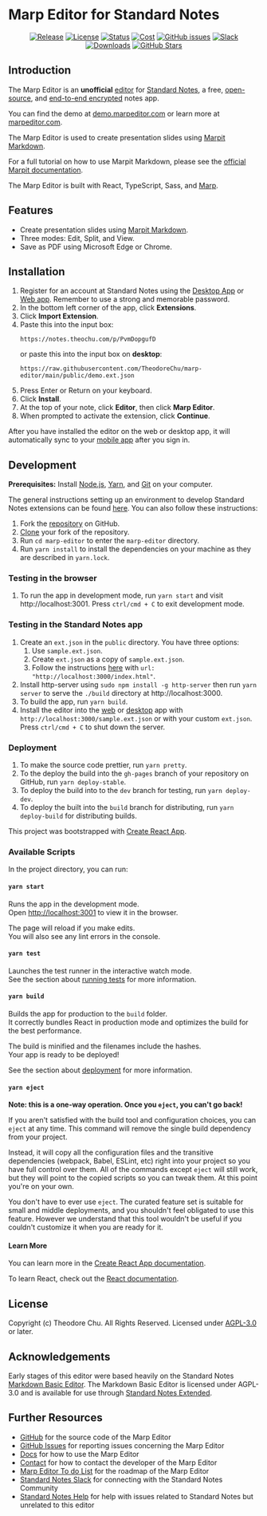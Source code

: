 # Marp Editor for Standard Notes

<div align="center">

[![Release](https://img.shields.io/github/release/theodorechu/marp-editor.svg)](https://github.com/theodorechu/marp-editor/releases)
[![License](https://img.shields.io/github/license/theodorechu/marp-editor?color=blue)](https://github.com/theodorechu/marp-editor/blob/main/LICENSE)
[![Status](https://img.shields.io/badge/status-open%20beta-brightgreen.svg)](https://marpeditor.com/#installation)
[![Cost](https://img.shields.io/badge/cost-free-darkgreen.svg)](https://marpeditor.com/#installation)
[![GitHub issues](https://img.shields.io/github/issues/theodorechu/marp-editor.svg)](https://github.com/theodorechu/marp-editor/issues/)
[![Slack](https://img.shields.io/badge/slack-standardnotes-CC2B5E.svg?style=flat&logo=slack)](https://standardnotes.org/slack)
[![Downloads](https://img.shields.io/github/downloads/theodorechu/marp-editor/total.svg?style=flat)](https://github.com/theodorechu/marp-editor/releases)
[![GitHub Stars](https://img.shields.io/github/stars/theodorechu/marp-editor?style=social)](https://github.com/theodorechu/marp-editor)

</div>

## Introduction

The Marp Editor is an **unofficial** [editor](https://standardnotes.org/help/77/what-are-editors) for [Standard Notes](https://standardnotes.org), a free, [open-source](https://standardnotes.org/knowledge/5/what-is-free-and-open-source-software), and [end-to-end encrypted](https://standardnotes.org/knowledge/2/what-is-end-to-end-encryption) notes app.

You can find the demo at [demo.marpeditor.com](https://demo.marpeditor.com) or learn more at [marpeditor.com](https://marpeditor.com).

The Marp Editor is used to create presentation slides using [Marpit Markdown](https://marpit.marp.app/markdown).

For a full tutorial on how to use Marpit Markdown, please see the [official Marpit documentation](https://marpit.marp.app/markdown).

The Marp Editor is built with React, TypeScript, Sass, and [Marp](https://marp.app).

## Features

- Create presentation slides using [Marpit Markdown](https://marpit.marp.app/markdown).
- Three modes: Edit, Split, and View.
- Save as PDF using Microsoft Edge or Chrome.

## Installation

1. Register for an account at Standard Notes using the [Desktop App](https://standardnotes.org/download) or [Web app](https://app.standardnotes.org). Remember to use a strong and memorable password.
2. In the bottom left corner of the app, click **Extensions**.
3. Click **Import Extension**.
4. Paste this into the input box:
   ```
   https://notes.theochu.com/p/PvmDopgufD
   ```
   or paste this into the input box on **desktop**:
   ```
   https://raw.githubusercontent.com/TheodoreChu/marp-editor/main/public/demo.ext.json
   ```
5. Press Enter or Return on your keyboard.
6. Click **Install**.
7. At the top of your note, click **Editor**, then click **Marp Editor**.
8. When prompted to activate the extension, click **Continue**.

After you have installed the editor on the web or desktop app, it will automatically sync to your [mobile app](https://standardnotes.org/download) after you sign in.

## Development

**Prerequisites:** Install [Node.js](https://nodejs.org/en/), [Yarn](https://classic.yarnpkg.com/en/docs/install/), and [Git](https://github.com/git-guides/install-git) on your computer.

The general instructions setting up an environment to develop Standard Notes extensions can be found [here](https://docs.standardnotes.org/extensions/local-setup). You can also follow these instructions:

1. Fork the [repository](https://github.com/theodorechu/marp-editor) on GitHub.
2. [Clone](https://help.github.com/en/github/creating-cloning-and-archiving-repositories/cloning-a-repository) your fork of the repository.
3. Run `cd marp-editor` to enter the `marp-editor` directory.
4. Run `yarn install` to install the dependencies on your machine as they are described in `yarn.lock`.

### Testing in the browser

1. To run the app in development mode, run `yarn start` and visit http://localhost:3001. Press `ctrl/cmd + C` to exit development mode.

### Testing in the Standard Notes app

1.  Create an `ext.json` in the `public` directory. You have three options:
    1.  Use `sample.ext.json`.
    2.  Create `ext.json` as a copy of `sample.ext.json`.
    3.  Follow the instructions [here](https://docs.standardnotes.org/extensions/local-setup) with `url: "http://localhost:3000/index.html"`.
2.  Install http-server using `sudo npm install -g http-server` then run `yarn server` to serve the `./build` directory at http://localhost:3000.
3.  To build the app, run `yarn build`.
4.  Install the editor into the [web](https://app.standardnotes.org) or [desktop](https://standardnotes.org/download) app with `http://localhost:3000/sample.ext.json` or with your custom `ext.json`. Press `ctrl/cmd + C` to shut down the server.

### Deployment

1. To make the source code prettier, run `yarn pretty`.
2. To the deploy the build into the `gh-pages` branch of your repository on GitHub, run `yarn deploy-stable`.
3. To deploy the build into to the `dev` branch for testing, run `yarn deploy-dev`.
4. To deploy the built into the `build` branch for distributing, run `yarn deploy-build` for distributing builds.

This project was bootstrapped with [Create React App](https://github.com/facebook/create-react-app).

### Available Scripts

In the project directory, you can run:

#### `yarn start`

Runs the app in the development mode.\
Open [http://localhost:3001](http://localhost:3001) to view it in the browser.

The page will reload if you make edits.\
You will also see any lint errors in the console.

#### `yarn test`

Launches the test runner in the interactive watch mode.\
See the section about [running tests](https://facebook.github.io/create-react-app/docs/running-tests) for more information.

#### `yarn build`

Builds the app for production to the `build` folder.\
It correctly bundles React in production mode and optimizes the build for the best performance.

The build is minified and the filenames include the hashes.\
Your app is ready to be deployed!

See the section about [deployment](https://facebook.github.io/create-react-app/docs/deployment) for more information.

#### `yarn eject`

**Note: this is a one-way operation. Once you `eject`, you can't go back!**

If you aren't satisfied with the build tool and configuration choices, you can `eject` at any time. This command will remove the single build dependency from your project.

Instead, it will copy all the configuration files and the transitive dependencies (webpack, Babel, ESLint, etc) right into your project so you have full control over them. All of the commands except `eject` will still work, but they will point to the copied scripts so you can tweak them. At this point you're on your own.

You don't have to ever use `eject`. The curated feature set is suitable for small and middle deployments, and you shouldn't feel obligated to use this feature. However we understand that this tool wouldn't be useful if you couldn't customize it when you are ready for it.

#### Learn More

You can learn more in the [Create React App documentation](https://facebook.github.io/create-react-app/docs/getting-started).

To learn React, check out the [React documentation](https://reactjs.org/).

## License

Copyright (c) Theodore Chu. All Rights Reserved. Licensed under [AGPL-3.0](https://github.com/TheodoreChu/marp-editor/blob/main/LICENSE) or later.

## Acknowledgements

Early stages of this editor were based heavily on the Standard Notes [Markdown Basic Editor](https://github.com/standardnotes/markdown-basic). The Markdown Basic Editor is licensed under AGPL-3.0 and is available for use through [Standard Notes Extended](https://standardnotes.org/extensions).

## Further Resources

- [GitHub](https://github.com/TheodoreChu/marp-editor) for the source code of the Marp Editor
- [GitHub Issues](https://github.com/TheodoreChu/marp-editor/issues) for reporting issues concerning the Marp Editor
- [Docs](https://docs.theochu.com/marp-editor) for how to use the Marp Editor
- [Contact](https://theochu.com/contact) for how to contact the developer of the Marp Editor
- [Marp Editor To do List](https://github.com/TheodoreChu/marp-editor/projects/1) for the roadmap of the Marp Editor
- [Standard Notes Slack](https://standardnotes.org/slack) for connecting with the Standard Notes Community
- [Standard Notes Help](https://standardnotes.org/help) for help with issues related to Standard Notes but unrelated to this editor
